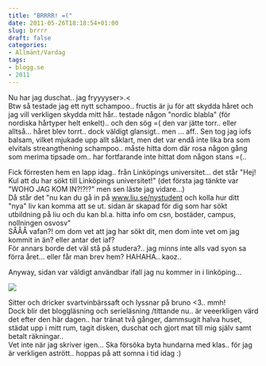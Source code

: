 ```yaml
---
title: "BRRRR! =("
date: 2011-05-26T18:18:54+01:00
slug: brrrr
draft: false
categories:
- Allmänt/Vardag
tags:
- blogg.se
- 2011
---
```

Nu har jag duschat.. jag fryyyyser>.<  
Btw så testade jag ett nytt schampoo.. fructis är ju för att skydda håret och jag vill verkligen skydda mitt hår.. testade någon "nordic blabla" (för nordiska hårtyper helt enkelt).. och den sög =( den var jätte torr.. eller alltså... håret blev torrt.. dock väldigt glansigt.. men ... aff.. Sen tog jag iofs balsam, vilket mjukade upp allt såklart, men det var endå inte lika bra som elvitals streangthening schampoo.. måste hitta dom där rosa någon gång som merima tipsade om.. har fortfarande inte hittat dom någon stans =(..  
  
Fick förresten hem en lapp idag.. från Linköpings universitet... det står "Hej! Kul att du har sökt till Linköpings universitet!" (det första jag tänkte var "WOHO JAG KOM IN?!?!?" men sen läste jag vidare...)  
Då står det "nu kan du gå in på www.liu.se/nystudent och kolla hur ditt "nya" liv kan komma att se ut. sidan är skapad för dig som har sökt utbildning på liu och du kan bl.a. hitta info om csn, bostäder, campus, nollningen osvosv"  
SÅÅÅ vafan?! om dom vet att jag har sökt dit, men dom inte vet om jag kommit in än? eller antar det iaf?  
För annars borde det väl stå på studera?.. jag minns inte alls vad syon sa förra året... eller får man brev hem? HAHAHA.. kaoz..  
  
Anyway, sidan var väldigt användbar ifall jag nu kommer in i linköping...  
  
![](/assets/images/blogg.se/recept-2923-460x345_149725394.jpg)  
  
Sitter och dricker svartvinbärssaft och lyssnar på bruno <3.. mmh!  
Dock blir det bloggläsning och serieläsning /tittande nu.. är veeerkligen värd det efter den här dagen.. har tränat två gånger, dammsugit halva huset, städat upp i mitt rum, tagit disken, duschat och gjort mat till mig själv samt  betalt räkningar..  
Vet inte när jag skriver igen... Ska försöka byta hundarna med klas.. för jag är verkligen astrött.. hoppas på att somna i tid idag :)